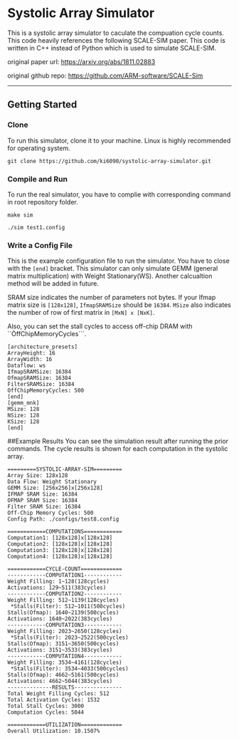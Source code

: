 # Systolic Array Simulator 
This is a systolic array simulator to caculate the compuation cycle counts. This code heavily references the following SCALE-SIM paper. This code is written in C++ instead of Python which is used to simulate SCALE-SIM. 

original paper url: https://arxiv.org/abs/1811.02883

original github repo: https://github.com/ARM-software/SCALE-Sim

----
## Getting Started
### Clone
To run this simulator, clone it to your machine. Linux is highly recommended for operating system. 

```
git clone https://github.com/ki6090/systolic-array-simulator.git
```
### Compile and Run
To run the real simulator, you have to complie with corresponding command in root repository folder. 
```
make sim

./sim test1.config
```
### Write a Config File
This is the example configuration file to run the simulator. You have to close with the ```[end]``` bracket. This simulator can only simulate GEMM (general matrix multiplication) with Weight Stationary(WS). Another calcualtion method will be added in future. 

SRAM size indicates the number of parameters not bytes. If your Ifmap matrix size is ```[128x128]```, ```IfmapSRAMSize``` should be ```16384```. 
```MSize``` also indicates the number of row of first matrix in ```[MxN] x [NxK]```.

Also, you can set the stall cycles to access off-chip DRAM with ``ÒffChipMemoryCycles```.
```
[architecture_presets]
ArrayHeight: 16
ArrayWidth: 16
Dataflow: ws
IfmapSRAMSize: 16384
OfmapSRAMSize: 16384
FilterSRAMSize: 16384
OffChipMemoryCycles: 500
[end]
[gemm_mnk]
MSize: 128
NSize: 128
KSize: 128
[end]
```
##Example Results 
You can see the simulation result after running the prior commands. The cycle results is shown for each computation in the systolic array. 
```
=========SYSTOLIC-ARRAY-SIM=========
Array Size: 128x128
Data Flow: Weight Stationary
GEMM Size: [256x256]x[256x128]
IFMAP SRAM Size: 16384
OFMAP SRAM Size: 16384
Filter SRAM Size: 16384
Off-Chip Memory Cycles: 500
Config Path: ./configs/test8.config

============COMPUTATIONS============
Computation1: [128x128]x[128x128]
Computation2: [128x128]x[128x128]
Computation3: [128x128]x[128x128]
Computation4: [128x128]x[128x128]

============CYCLE-COUNT=============
------------COMPUTATION1------------
Weight Filling: 1~128(128cycles)
Activations: 129~511(383cycles)
------------COMPUTATION2------------
Weight Filling: 512~1139(128cycles)
 *Stalls(Filter): 512~1011(500cycles)
Stalls(Ofmap): 1640~2139(500cycles)
Activations: 1640~2022(383cycles)
------------COMPUTATION3------------
Weight Filling: 2023~2650(128cycles)
 *Stalls(Filter): 2023~2522(500cycles)
Stalls(Ofmap): 3151~3650(500cycles)
Activations: 3151~3533(383cycles)
------------COMPUTATION4------------
Weight Filling: 3534~4161(128cycles)
 *Stalls(Filter): 3534~4033(500cycles)
Stalls(Ofmap): 4662~5161(500cycles)
Activations: 4662~5044(383cycles)
--------------RESULTS---------------
Total Weight Filling Cycles: 512
Total Activation Cycles: 1532
Total Stall Cycles: 3000
Computation Cycles: 5044

============UTILIZATION=============
Overall Utilization: 10.1507%
```











